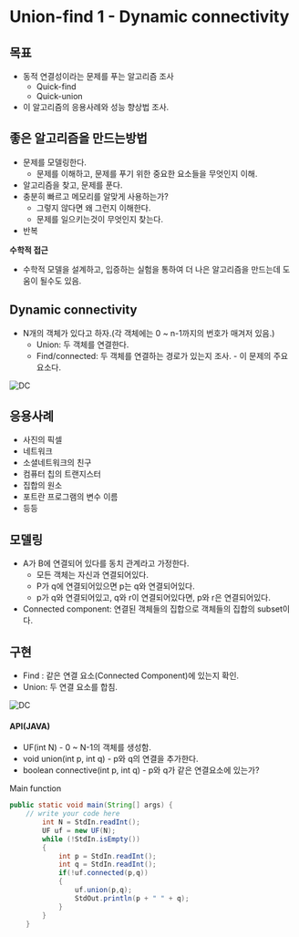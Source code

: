 # Union-find 1 - Dynamic connectivity

## 목표

- 동적 연결성이라는 문제를 푸는 알고리즘 조사
  - Quick-find
  - Quick-union
- 이 알고리즘의 응용사례와 성능 향상법 조사.

## 좋은 알고리즘을 만드는방법

- 문제를 모델링한다.
  - 문제를 이해하고, 문제를 푸기 위한 중요한 요소들을 무엇인지 이해.
- 알고리즘을 찾고, 문제를 푼다.
- 충분히 빠르고 메모리를 알맞게 사용하는가?
  - 그렇지 않다면 왜 그런지 이해한다.
  - 문제를 일으키는것이 무엇인지 찾는다.
- 반복

**수학적 접근**

- 수학적 모델을 설계하고, 입증하는 실험을 통하여 더 나은 알고리즘을 만드는데 도움이 될수도 있음.

## Dynamic connectivity

- N개의 객체가 있다고 하자.(각 객체에는 0 ~ n-1까지의 번호가 매겨저 있음.)
  - Union: 두 객체를 연결한다.
  - Find/connected: 두 객체를 연결하는 경로가 있는지 조사. - 이 문제의 주요 요소다.

![DC](https://cdn-images-1.medium.com/max/2000/1*QPa28dwWh-g6nxB1Gksvng.png)

## 응용사례

- 사진의 픽셀
- 네트워크
- 소셜네트워크의 친구
- 컴퓨터 칩의 트랜지스터
- 집합의 원소
- 포트란 프로그램의 변수 이름
- 등등

## 모델링

- A가 B에 연결되어 있다를 동치 관계라고 가정한다.
  - 모든 객체는 자신과 연결되어있다.
  - P가 q에 연결되어있으면 p는 q와 연결되어있다.
  - p가 q와 연결되어있고, q와 r이 연결되어있다면, p와 r은 연결되어있다.
- Connected component: 연결된 객체들의 집합으로 객체들의 집합의 subset이다.

## 구현

- Find : 같은 연결 요소(Connected Component)에 있는지 확인.
- Union: 두 연결 요소를 합침.

![DC](https://cdn-images-1.medium.com/max/2000/1*QPa28dwWh-g6nxB1Gksvng.png)

#### API(JAVA)

- UF(int N) - 0 ~ N-1의 객체를 생성함.
- void union(int p, int q) - p와 q의 연결을 추가한다.
- boolean connective(int p, int q) - p와 q가 같은 연결요소에 있는가?


Main function

```java
public static void main(String[] args) {
	// write your code here
        int N = StdIn.readInt();
        UF uf = new UF(N);
        while (!StdIn.isEmpty())
        {
            int p = StdIn.readInt();
            int q = StdIn.readInt();
            if(!uf.connected(p,q))
            {
                uf.union(p,q);
                StdOut.println(p + " " + q);
            }
        }
    }
```






